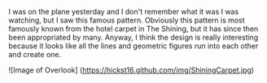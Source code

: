 I was on the plane yesterday and I don't remember what it was I was watching, but I saw this famous pattern. Obviously this pattern is most famously known from the hotel carpet in The Shining, but it has since then been appropriated by many. Anyway, I think the design is really interesting because it looks like all the lines and geometric figures run into each other and create one.

![Image of Overlook] (https://hickst16.github.com/img/ShiningCarpet.jpg)
